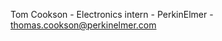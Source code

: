 Tom Cookson -
Electronics intern - PerkinElmer -
thomas.cookson@perkinelmer.com

<!---
TomCookson/TomCookson is a ✨ special ✨ repository because its `README.md` (this file) appears on your GitHub profile.
You can click the Preview link to take a look at your changes.
--->
